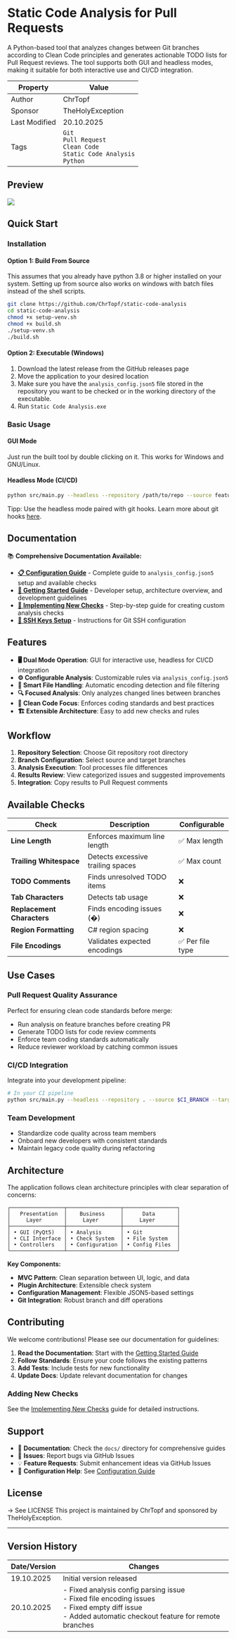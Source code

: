 # Static Code Analysis for Pull Requests

A Python-based tool that analyzes changes between Git branches according to Clean Code principles and generates actionable TODO lists for Pull Request reviews. The tool supports both GUI and headless modes, making it suitable for both interactive use and CI/CD integration.

| Property      | Value                                                                             |
| ------------- | --------------------------------------------------------------------------------- |
| Author        | ChrTopf                                                                           |
| Sponsor       | TheHolyException                                                                  |
| Last Modified | 20.10.2025                                                                        |
| Tags          | `Git`<br/>`Pull Request`<br/>`Clean Code`<br/>`Static Code Analysis`<br/>`Python` |

## Preview

![](./assets/20251019%20preview.png)

## Quick Start

### Installation

#### Option 1: Build From Source

This assumes that you already have python 3.8 or higher installed on your system.
Setting up from source also works on windows with batch files instead of the shell scripts.

```bash
git clone https://github.com/ChrTopf/static-code-analysis
cd static-code-analysis
chmod +x setup-venv.sh
chmod +x build.sh
./setup-venv.sh
./build.sh
```

#### Option 2: Executable (Windows)

1. Download the latest release from the GitHub releases page
2. Move the application to your desired location
3. Make sure you have the `analysis_config.json5` file stored in the repository you want to be checked or in the working directory of the executable. 
4. Run `Static Code Analysis.exe`

### Basic Usage

#### GUI Mode

Just run the built tool by double clicking on it. This works for Windows and GNU/Linux.

#### Headless Mode (CI/CD)

```bash
python src/main.py --headless --repository /path/to/repo --source feature-branch --target main
```

Tipp: Use the headless mode paired with git hooks. Learn more about git hooks [here](https://git-scm.com/book/en/v2/Customizing-Git-Git-Hooks).

## Documentation

📚 **Comprehensive Documentation Available:**

- **[📋 Configuration Guide](docs/configuration.md)** - Complete guide to `analysis_config.json5` setup and available checks
- **[🚀 Getting Started Guide](docs/getting-started.md)** - Developer setup, architecture overview, and development guidelines
- **[🔧 Implementing New Checks](docs/implementing-checks.md)** - Step-by-step guide for creating custom analysis checks
- **[🔑 SSH Keys Setup](docs/setup-ssh-keys.md)** - Instructions for Git SSH configuration

## Features

- **🖥️ Dual Mode Operation**: GUI for interactive use, headless for CI/CD integration
- **⚙️ Configurable Analysis**: Customizable rules via `analysis_config.json5`
- **📁 Smart File Handling**: Automatic encoding detection and file filtering
- **🔍 Focused Analysis**: Only analyzes changed lines between branches
- **🌟 Clean Code Focus**: Enforces coding standards and best practices
- **🏗️ Extensible Architecture**: Easy to add new checks and rules

## Workflow

1. **Repository Selection**: Choose Git repository root directory
2. **Branch Configuration**: Select source and target branches
3. **Analysis Execution**: Tool processes file differences
4. **Results Review**: View categorized issues and suggested improvements
5. **Integration**: Copy results to Pull Request comments

## Available Checks

| Check                      | Description                       | Configurable    |
| -------------------------- | --------------------------------- | --------------- |
| **Line Length**            | Enforces maximum line length      | ✅ Max length    |
| **Trailing Whitespace**    | Detects excessive trailing spaces | ✅ Max count     |
| **TODO Comments**          | Finds unresolved TODO items       | ❌               |
| **Tab Characters**         | Detects tab usage                 | ❌               |
| **Replacement Characters** | Finds encoding issues (�)         | ❌               |
| **Region Formatting**      | C# region spacing                 | ❌               |
| **File Encodings**         | Validates expected encodings      | ✅ Per file type |

## Use Cases

### Pull Request Quality Assurance

Perfect for ensuring clean code standards before merge:

- Run analysis on feature branches before creating PR
- Generate TODO lists for code review comments
- Enforce team coding standards automatically
- Reduce reviewer workload by catching common issues

### CI/CD Integration

Integrate into your development pipeline:

```bash
# In your CI pipeline
python src/main.py --headless --repository . --source $CI_BRANCH --target main --quiet
```

### Team Development

- Standardize code quality across team members
- Onboard new developers with consistent standards
- Maintain legacy code quality during refactoring

## Architecture

The application follows clean architecture principles with clear separation of concerns:

```
┌─────────────────┬─────────────────┬─────────────────┐
│   Presentation  │    Business     │      Data       │
│     Layer       │     Layer       │     Layer       │
├─────────────────┼─────────────────┼─────────────────┤
│ • GUI (PyQt5)   │ • Analysis      │ • Git           │
│ • CLI Interface │ • Check System  │ • File System   │
│ • Controllers   │ • Configuration │ • Config Files  │
└─────────────────┴─────────────────┴─────────────────┘
```

**Key Components:**

- **MVC Pattern**: Clean separation between UI, logic, and data
- **Plugin Architecture**: Extensible check system
- **Configuration Management**: Flexible JSON5-based settings
- **Git Integration**: Robust branch and diff operations

## Contributing

We welcome contributions! Please see our documentation for guidelines:

1. **Read the Documentation**: Start with the [Getting Started Guide](docs/getting-started.md)
2. **Follow Standards**: Ensure your code follows the existing patterns
3. **Add Tests**: Include tests for new functionality
4. **Update Docs**: Update relevant documentation for changes

### Adding New Checks

See the [Implementing New Checks](docs/implementing-checks.md) guide for detailed instructions.

## Support

- 📖 **Documentation**: Check the `docs/` directory for comprehensive guides
- 🐛 **Issues**: Report bugs via GitHub Issues
- 💡 **Feature Requests**: Submit enhancement ideas via GitHub Issues
- 🔧 **Configuration Help**: See [Configuration Guide](docs/configuration.md)

## License

-> See LICENSE
This project is maintained by ChrTopf and sponsored by TheHolyException.

---

## Version History

| Date/Version | Changes                                                                                                                                                        |
| ------------ | -------------------------------------------------------------------------------------------------------------------------------------------------------------- |
| 19.10.2025   | Initial version released                                                                                                                                       |
| 20.10.2025   | - Fixed analysis config parsing issue<br/>- Fixed file encoding issues<br/>- Fixed empty diff issue<br/>- Added automatic checkout feature for remote branches |
